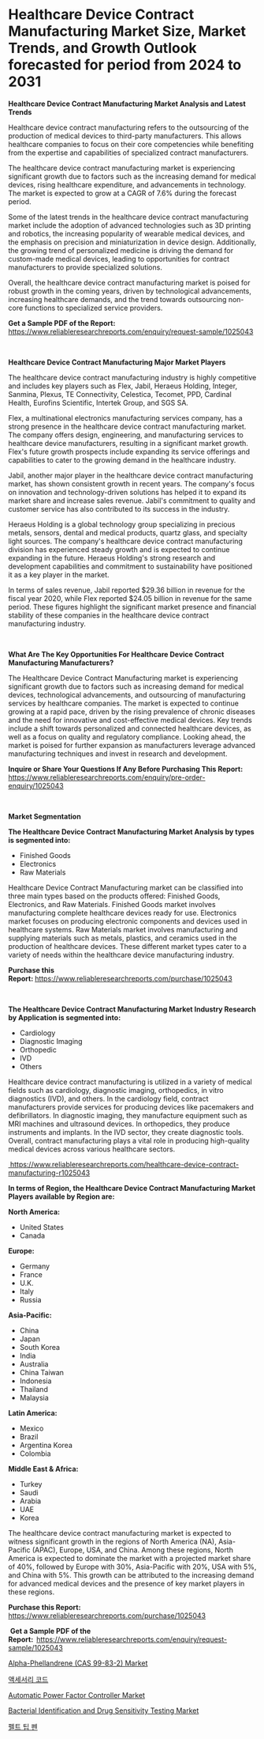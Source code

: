 <p><h1>Healthcare Device Contract Manufacturing Market Size, Market Trends, and Growth Outlook forecasted for period from 2024 to 2031</h1></p><p><strong>Healthcare Device Contract Manufacturing Market Analysis and Latest Trends</strong></p>
<p><p>Healthcare device contract manufacturing refers to the outsourcing of the production of medical devices to third-party manufacturers. This allows healthcare companies to focus on their core competencies while benefiting from the expertise and capabilities of specialized contract manufacturers.</p><p>The healthcare device contract manufacturing market is experiencing significant growth due to factors such as the increasing demand for medical devices, rising healthcare expenditure, and advancements in technology. The market is expected to grow at a CAGR of 7.6% during the forecast period.</p><p>Some of the latest trends in the healthcare device contract manufacturing market include the adoption of advanced technologies such as 3D printing and robotics, the increasing popularity of wearable medical devices, and the emphasis on precision and miniaturization in device design. Additionally, the growing trend of personalized medicine is driving the demand for custom-made medical devices, leading to opportunities for contract manufacturers to provide specialized solutions.</p><p>Overall, the healthcare device contract manufacturing market is poised for robust growth in the coming years, driven by technological advancements, increasing healthcare demands, and the trend towards outsourcing non-core functions to specialized service providers.</p></p>
<p><strong>Get a Sample PDF of the Report:&nbsp;</strong> <a href="https://www.reliableresearchreports.com/enquiry/request-sample/1025043">https://www.reliableresearchreports.com/enquiry/request-sample/1025043</a></p>
<p>&nbsp;</p>
<p><strong>Healthcare Device Contract Manufacturing Major Market Players</strong></p>
<p><p>The healthcare device contract manufacturing industry is highly competitive and includes key players such as Flex, Jabil, Heraeus Holding, Integer, Sanmina, Plexus, TE Connectivity, Celestica, Tecomet, PPD, Cardinal Health, Eurofins Scientific, Intertek Group, and SGS SA. </p><p>Flex, a multinational electronics manufacturing services company, has a strong presence in the healthcare device contract manufacturing market. The company offers design, engineering, and manufacturing services to healthcare device manufacturers, resulting in a significant market growth. Flex's future growth prospects include expanding its service offerings and capabilities to cater to the growing demand in the healthcare industry.</p><p>Jabil, another major player in the healthcare device contract manufacturing market, has shown consistent growth in recent years. The company's focus on innovation and technology-driven solutions has helped it to expand its market share and increase sales revenue. Jabil's commitment to quality and customer service has also contributed to its success in the industry.</p><p>Heraeus Holding is a global technology group specializing in precious metals, sensors, dental and medical products, quartz glass, and specialty light sources. The company's healthcare device contract manufacturing division has experienced steady growth and is expected to continue expanding in the future. Heraeus Holding's strong research and development capabilities and commitment to sustainability have positioned it as a key player in the market.</p><p>In terms of sales revenue, Jabil reported $29.36 billion in revenue for the fiscal year 2020, while Flex reported $24.05 billion in revenue for the same period. These figures highlight the significant market presence and financial stability of these companies in the healthcare device contract manufacturing industry.</p></p>
<p>&nbsp;</p>
<p><strong>What Are The Key Opportunities For Healthcare Device Contract Manufacturing Manufacturers?</strong></p>
<p><p>The Healthcare Device Contract Manufacturing market is experiencing significant growth due to factors such as increasing demand for medical devices, technological advancements, and outsourcing of manufacturing services by healthcare companies. The market is expected to continue growing at a rapid pace, driven by the rising prevalence of chronic diseases and the need for innovative and cost-effective medical devices. Key trends include a shift towards personalized and connected healthcare devices, as well as a focus on quality and regulatory compliance. Looking ahead, the market is poised for further expansion as manufacturers leverage advanced manufacturing techniques and invest in research and development.</p></p>
<p><strong>Inquire or Share Your Questions If Any Before Purchasing This Report:</strong> <a href="https://www.reliableresearchreports.com/enquiry/pre-order-enquiry/1025043">https://www.reliableresearchreports.com/enquiry/pre-order-enquiry/1025043</a></p>
<p>&nbsp;</p>
<p><strong>Market Segmentation</strong></p>
<p><strong>The Healthcare Device Contract Manufacturing Market Analysis by types is segmented into:</strong></p>
<p><ul><li>Finished Goods</li><li>Electronics</li><li>Raw Materials</li></ul></p>
<p><p>Healthcare Device Contract Manufacturing market can be classified into three main types based on the products offered: Finished Goods, Electronics, and Raw Materials. Finished Goods market involves manufacturing complete healthcare devices ready for use. Electronics market focuses on producing electronic components and devices used in healthcare systems. Raw Materials market involves manufacturing and supplying materials such as metals, plastics, and ceramics used in the production of healthcare devices. These different market types cater to a variety of needs within the healthcare device manufacturing industry.</p></p>
<p><strong>Purchase this Report:&nbsp;</strong><a href="https://www.reliableresearchreports.com/purchase/1025043">https://www.reliableresearchreports.com/purchase/1025043</a></p>
<p>&nbsp;</p>
<p><strong>The Healthcare Device Contract Manufacturing Market Industry Research by Application is segmented into:</strong></p>
<p><ul><li>Cardiology</li><li>Diagnostic Imaging</li><li>Orthopedic</li><li>IVD</li><li>Others</li></ul></p>
<p><p>Healthcare device contract manufacturing is utilized in a variety of medical fields such as cardiology, diagnostic imaging, orthopedics, in vitro diagnostics (IVD), and others. In the cardiology field, contract manufacturers provide services for producing devices like pacemakers and defibrillators. In diagnostic imaging, they manufacture equipment such as MRI machines and ultrasound devices. In orthopedics, they produce instruments and implants. In the IVD sector, they create diagnostic tools. Overall, contract manufacturing plays a vital role in producing high-quality medical devices across various healthcare sectors.</p></p>
<p><a href="https://www.reliableresearchreports.com/healthcare-device-contract-manufacturing-r1025043">&nbsp;https://www.reliableresearchreports.com/healthcare-device-contract-manufacturing-r1025043</a></p>
<p><strong>In terms of Region, the Healthcare Device Contract Manufacturing Market Players available by Region are:</strong></p>
<p>
    <p> <strong> North America: </strong>
        <ul>
            <li>United States</li>
            <li>Canada</li>
        </ul>
        </p> 
    <p> <strong> Europe: </strong>
        <ul>
            <li>Germany</li>
            <li>France</li>
            <li>U.K.</li>
            <li>Italy</li>
            <li>Russia</li>
        </ul>
        </p> 
    <p> <strong> Asia-Pacific: </strong>
        <ul>
            <li>China</li>
            <li>Japan</li>
            <li>South Korea</li>
            <li>India</li>
            <li>Australia</li>
            <li>China Taiwan</li>
            <li>Indonesia</li>
            <li>Thailand</li>
            <li>Malaysia</li>
        </ul>
        </p> 
    <p> <strong> Latin America: </strong>
        <ul>
            <li>Mexico</li>
            <li>Brazil</li>
            <li>Argentina Korea</li>
            <li>Colombia</li>
        </ul>
        </p> 
    <p> <strong> Middle East & Africa: </strong>
        <ul>
            <li>Turkey</li>
            <li>Saudi</li>
            <li>Arabia</li>
            <li>UAE</li>
            <li>Korea</li>
        </ul>
    </p>
    </p>
<p><p>The healthcare device contract manufacturing market is expected to witness significant growth in the regions of North America (NA), Asia-Pacific (APAC), Europe, USA, and China. Among these regions, North America is expected to dominate the market with a projected market share of 40%, followed by Europe with 30%, Asia-Pacific with 20%, USA with 5%, and China with 5%. This growth can be attributed to the increasing demand for advanced medical devices and the presence of key market players in these regions.</p></p>
<p><strong>Purchase this Report: </strong><a href="https://www.reliableresearchreports.com/purchase/1025043">https://www.reliableresearchreports.com/purchase/1025043</a></p>
<p>&nbsp;<strong>Get a Sample PDF of the Report:&nbsp;&nbsp;</strong><a href="https://www.reliableresearchreports.com/enquiry/request-sample/1025043">https://www.reliableresearchreports.com/enquiry/request-sample/1025043</a></p>
<p><strong></strong></p>
<p><p><a href="https://issuu.com/reportprime-2/docs/alpha-phellandrene-cas-99-83-2-market-size-2030.pp">Alpha-Phellandrene (CAS 99-83-2) Market</a></p><p><a href="https://github.com/iansanftyord09878/Market-Research-Report-List-1/blob/main/598925354975.md">액세서리 코드</a></p><p><a href="https://www.linkedin.com/pulse/analyzing-automatic-power-factor-controller-market-global-sehse">Automatic Power Factor Controller Market</a></p><p><a href="https://github.com/yemakinde/Market-Research-Report-List-2/blob/main/bacterial-identification-and-drug-sensitivity-testing-market.md">Bacterial Identification and Drug Sensitivity Testing Market</a></p><p><a href="https://github.com/TitusBoyer1/Market-Research-Report-List-1/blob/main/976640554976.md">펠트 팁 펜</a></p></p>